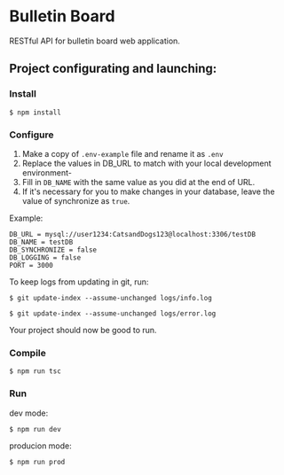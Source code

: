 # Bulletin Board

RESTful API for bulletin board web application.

## Project configurating and launching:

### Install

```
$ npm install
```

### Configure

1. Make a copy of `.env-example` file and rename it as `.env`
2. Replace the values in DB_URL to match with your local development environment-
3. Fill in `DB_NAME` with the same value as you did at the end of URL.
4. If it's necessary for you to make changes in your database, leave the value of synchronize as `true`.

Example:

```
DB_URL = mysql://user1234:CatsandDogs123@localhost:3306/testDB
DB_NAME = testDB
DB_SYNCHRONIZE = false
DB_LOGGING = false
PORT = 3000
```

To keep logs from updating in git, run:

```
$ git update-index --assume-unchanged logs/info.log

$ git update-index --assume-unchanged logs/error.log
```

Your project should now be good to run.

### Compile

```
$ npm run tsc
```

### Run

dev mode:

```
$ npm run dev
```

producion mode:

```
$ npm run prod
```
